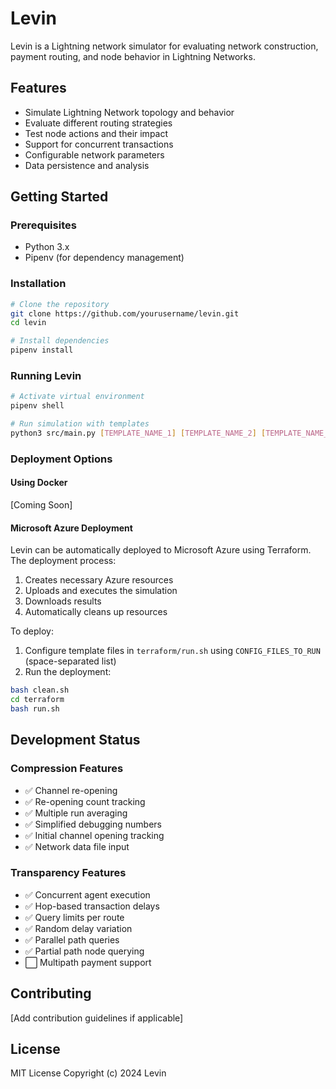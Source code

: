 # Levin
Levin is a Lightning network simulator for evaluating network construction, payment routing, and node behavior in Lightning Networks.

## Features
- Simulate Lightning Network topology and behavior
- Evaluate different routing strategies
- Test node actions and their impact
- Support for concurrent transactions
- Configurable network parameters
- Data persistence and analysis

## Getting Started

### Prerequisites
- Python 3.x
- Pipenv (for dependency management)

### Installation
```bash
# Clone the repository
git clone https://github.com/yourusername/levin.git
cd levin

# Install dependencies
pipenv install
```

### Running Levin
```bash
# Activate virtual environment
pipenv shell

# Run simulation with templates
python3 src/main.py [TEMPLATE_NAME_1] [TEMPLATE_NAME_2] [TEMPLATE_NAME_3] ...
```

### Deployment Options

#### Using Docker
[Coming Soon]

#### Microsoft Azure Deployment
Levin can be automatically deployed to Microsoft Azure using Terraform. The deployment process:
1. Creates necessary Azure resources
2. Uploads and executes the simulation
3. Downloads results
4. Automatically cleans up resources

To deploy:
1. Configure template files in `terraform/run.sh` using `CONFIG_FILES_TO_RUN` (space-separated list)
2. Run the deployment:
```bash
bash clean.sh
cd terraform
bash run.sh
```

## Development Status

### Compression Features
- ✅ Channel re-opening
- ✅ Re-opening count tracking
- ✅ Multiple run averaging
- ✅ Simplified debugging numbers
- ✅ Initial channel opening tracking
- ✅ Network data file input

### Transparency Features
- ✅ Concurrent agent execution
- ✅ Hop-based transaction delays
- ✅ Query limits per route
- ✅ Random delay variation
- ✅ Parallel path queries
- ✅ Partial path node querying
- ⬜ Multipath payment support

## Contributing
[Add contribution guidelines if applicable]

## License
MIT License
Copyright (c) 2024 Levin
